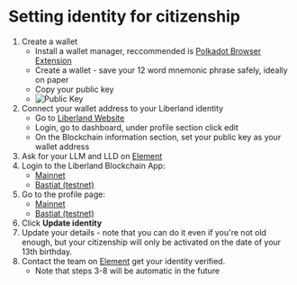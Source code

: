 # Setting identity for citizenship
1. Create a wallet
   * Install a wallet manager, reccommended is [Polkadot Browser Extension](https://polkadot.js.org/extension/)
   * Create a wallet - save your 12 word mnemonic phrase safely, ideally on paper
   * Copy your public key
   * ![Public Key](../media/polkadotjsextension-overview.png)
2. Connect your wallet address to your Liberland identity
   * Go to [Liberland Website](https://liberland.org/en/update-profile)
   * Login, go to dashboard, under profile section click edit
   * On the Blockchain information section, set your public key as your wallet address
3. Ask for your LLM and LLD on [Element](https://matrix.to/#/#liberland-node:matrix.org)
4. Login to the Liberland Blockchain App:
    * [Mainnet](https://blockchain.liberland.org/)
    * [Bastiat (testnet)](https://testnet.liberland.org/)
5. Go to the profile page:
    * [Mainnet](https://blockchain.liberland.org/home/profile)
    * [Bastiat (testnet)](https://testnet.liberland.org/home/profile)
6. Click **Update identity**
7. Update your details - note that you can do it even if you're not old enough, but your citizenship will only be activated on the date of your 13th birthday.
8. Contact the team on [Element](https://matrix.to/#/#liberland-node:matrix.org) get your identity verified.
   * Note that steps 3-8 will be automatic in the future
